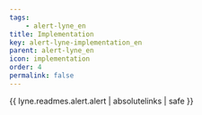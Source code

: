 ```yaml
---
tags: 
    - alert-lyne_en
title: Implementation
key: alert-lyne-implementation_en
parent: alert-lyne_en
icon: implementation
order: 4
permalink: false  
---
```

 {{ lyne.readmes.alert.alert | absolutelinks | safe }}


